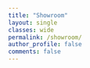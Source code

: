 ```yaml
---
title: "Showroom"
layout: single
classes: wide
permalink: /showroom/
author_profile: false
comments: false
---
```

